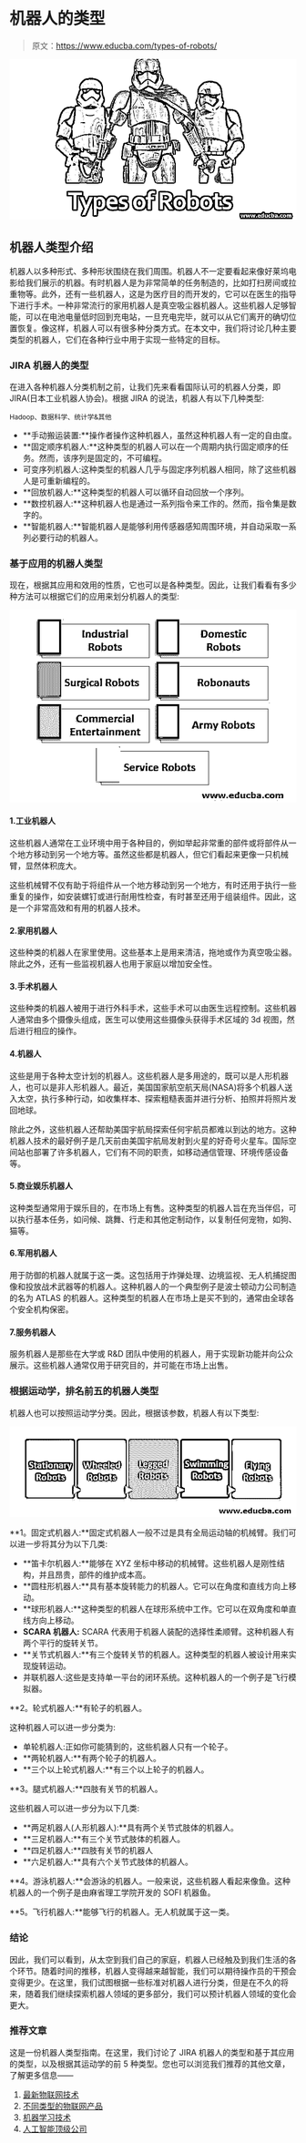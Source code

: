 # 机器人的类型

> 原文：<https://www.educba.com/types-of-robots/>

![Types of Robots](img/2205ac71d1b220f4ba4d43a155d9ffbf.png)



## 机器人类型介绍

机器人以多种形式、多种形状围绕在我们周围。机器人不一定要看起来像好莱坞电影给我们展示的机器。有时机器人是为非常简单的任务制造的，比如打扫房间或拉重物等。此外，还有一些机器人，这是为医疗目的而开发的，它可以在医生的指导下进行手术。一种非常流行的家用机器人是真空吸尘器机器人。这些机器人足够智能，可以在电池电量低时回到充电站，一旦充电完毕，就可以从它们离开的确切位置恢复。像这样，机器人可以有很多种分类方式。在本文中，我们将讨论几种主要类型的机器人，它们在各种行业中用于实现一些特定的目标。

### JIRA 机器人的类型

在进入各种机器人分类机制之前，让我们先来看看国际认可的机器人分类，即 JIRA(日本工业机器人协会)。根据 JIRA 的说法，机器人有以下几种类型:

<small>Hadoop、数据科学、统计学&其他</small>

*   **手动搬运装置:**操作者操作这种机器人，虽然这种机器人有一定的自由度。
*   **固定顺序机器人:**这种类型的机器人可以在一个周期内执行固定顺序的任务。然而，该序列是固定的，不可编程。
*   可变序列机器人:这种类型的机器人几乎与固定序列机器人相同，除了这些机器人是可重新编程的。
*   **回放机器人:**这种类型的机器人可以循环自动回放一个序列。
*   **数控机器人:**这种机器人也是通过一系列指令来工作的。然而，指令集是数字的。
*   **智能机器人:**智能机器人是能够利用传感器感知周围环境，并自动采取一系列必要行动的机器人。

### 基于应用的机器人类型

现在，根据其应用和效用的性质，它也可以是各种类型。因此，让我们看看有多少种方法可以根据它们的应用来划分机器人的类型:

![Types of Robots Based on their Application](img/e3a6a67b6f298e7d3f50cd8588852865.png)



#### 1.工业机器人

这些机器人通常在工业环境中用于各种目的，例如举起非常重的部件或将部件从一个地方移动到另一个地方等。虽然这些都是机器人，但它们看起来更像一只机械臂，显然体积庞大。

这些机械臂不仅有助于将组件从一个地方移动到另一个地方，有时还用于执行一些重复的操作，如安装螺钉或进行耐用性检查，有时甚至还用于组装组件。因此，这是一个非常高效和有用的机器人技术。

#### 2.家用机器人

这些种类的机器人在家里使用。这些基本上是用来清洁，拖地或作为真空吸尘器。除此之外，还有一些监视机器人也用于家庭以增加安全性。

#### 3.手术机器人

这些种类的机器人被用于进行外科手术，这些手术可以由医生远程控制。这些机器人通常由多个摄像头组成，医生可以使用这些摄像头获得手术区域的 3d 视图，然后进行相应的操作。

#### 4.机器人

这些是用于各种太空计划的机器人。这些机器人是多用途的，既可以是人形机器人，也可以是非人形机器人。最近，美国国家航空航天局(NASA)将多个机器人送入太空，执行多种行动，如收集样本、探索粗糙表面并进行分析、拍照并将照片发回地球。

除此之外，这些机器人还帮助美国宇航局探索任何宇航员都难以到达的地方。这种机器人技术的最好例子是几天前由美国宇航局发射到火星的好奇号火星车。国际空间站也部署了许多机器人，它们有不同的职责，如移动通信管理、环境传感设备等。

#### 5.商业娱乐机器人

这种类型通常用于娱乐目的，在市场上有售。这种类型的机器人旨在充当伴侣，可以执行基本任务，如问候、跳舞、行走和其他定制动作，以复制任何宠物，如狗、猫等。

#### 6.军用机器人

用于防御的机器人就属于这一类。这包括用于炸弹处理、边境监视、无人机捕捉图像和投放战术武器等的机器人。这种机器人的一个典型例子是波士顿动力公司制造的名为 ATLAS 的机器人。这种类型的机器人在市场上是买不到的，通常由全球各个安全机构保密。

#### 7.服务机器人

服务机器人是那些在大学或 R&D 团队中使用的机器人，用于实现新功能并向公众展示。这些机器人通常仅用于研究目的，并可能在市场上出售。

### 根据运动学，排名前五的机器人类型

机器人也可以按照运动学分类。因此，根据该参数，机器人有以下类型:

![Types of Robots as Per the Kinematics](img/e8fcfd6789e63bf7a212a12c564dc1f7.png)



**1。固定式机器人:**固定式机器人一般不过是具有全局运动轴的机械臂。我们可以进一步将其分为以下几类:

*   **笛卡尔机器人:**能够在 XYZ 坐标中移动的机械臂。这些机器人是刚性结构，并且昂贵，部件的维护成本高。
*   **圆柱形机器人:**具有基本旋转能力的机器人。它可以在角度和直线方向上移动。
*   **球形机器人:**这种类型的机器人在球形系统中工作。它可以在双角度和单直线方向上移动。
*   **SCARA 机器人:** SCARA 代表用于机器人装配的选择性柔顺臂。这种机器人有两个平行的旋转关节。
*   **关节式机器人:**有三个旋转关节的机器人。这种类型的机器人被设计用来实现旋转运动。
*   并联机器人:这些是支持单一平台的闭环系统。这种机器人的一个例子是飞行模拟器。

**2。轮式机器人:**有轮子的机器人。

这种机器人可以进一步分类为:

*   单轮机器人:正如你可能猜到的，这些机器人只有一个轮子。
*   **两轮机器人:**有两个轮子的机器人。
*   **三个以上轮式机器人:**有三个以上轮子的机器人。

**3。腿式机器人:**四肢有关节的机器人。

这些机器人可以进一步分为以下几类:

*   **两足机器人(人形机器人):**具有两个关节式肢体的机器人。
*   **三足机器人:**有三个关节式肢体的机器人。
*   **四足机器人:**四肢有关节的机器人
*   **六足机器人:**具有六个关节式肢体的机器人。

**4。游泳机器人:**会游泳的机器人。一般来说，这些机器人看起来像鱼。这种机器人的一个例子是由麻省理工学院开发的 SOFI 机器鱼。

**5。飞行机器人:**能够飞行的机器人。无人机就属于这一类。

### 结论

因此，我们可以看到，从太空到我们自己的家庭，机器人已经触及到我们生活的各个环节。随着时间的推移，机器人变得越来越智能，我们可以期待操作员的干预会变得更少。在这里，我们试图根据一些标准对机器人进行分类，但是在不久的将来，随着我们继续探索机器人领域的更多部分，我们可以预计机器人领域的变化会更大。

### 推荐文章

这是一份机器人类型指南。在这里，我们讨论了 JIRA 机器人的类型和基于其应用的类型，以及根据其运动学的前 5 种类型。您也可以浏览我们推荐的其他文章，了解更多信息——

1.  [最新物联网技术](https://www.educba.com/iot-technologies/)
2.  [不同类型的物联网产品](https://www.educba.com/iot-products/)
3.  [机器学习技术](https://www.educba.com/machine-learning-techniques/)
4.  [人工智能顶级公司](https://www.educba.com/artificial-intelligence-companies/)





